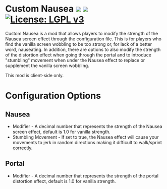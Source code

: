 # Custom Nausea [![](http://cf.way2muchnoise.eu/versions/custom-nausea.svg)](https://minecraft.curseforge.com/projects/custom-nausea) [![](http://cf.way2muchnoise.eu/short_custom-nausea_downloads.svg)](https://minecraft.curseforge.com/projects/custom-nausea/files) [![License: LGPL v3](https://img.shields.io/badge/License-LGPL%20v3-blue.svg)](https://www.gnu.org/licenses/lgpl-3.0)

Custom Nausea is a mod that allows players to modify the strength of the Nausea screen effect through the configuration file. This is for players who find the vanilla screen wobbling to be too strong or, for lack of a better word, nauseating. In addition, there are options to also modify the strength of the distortion effect when going through the portal and to introduce "stumbling" movement when under the Nausea effect to replace or supplement the vanilla screen wobbling.

This mod is client-side only.

# Configuration Options

## Nausea
* Modifier - A decimal number that represents the strength of the Nausea screen effect, default is 1.0 for vanilla strength.
* Stumbling Movement - If set to true, the Nausea effect will cause your movements to jerk in random directions making it difficult to walk/sprint correctly.


## Portal
* Modifier - A decimal number that represents the strength of the portal distortion effect, default is 1.0 for vanilla strength.


